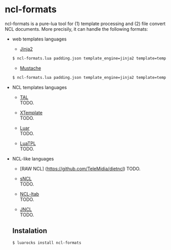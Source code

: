 # ncl-formats

ncl-formats is a pure-lua tool for (1) template processing and (2) file convert NCL documents.
More precisily, it can handle the following formats:

* web templates languages
  * [Jinja2](http://jinja.pocoo.org)  
  ```bash
  $ ncl-formats.lua padding.json template_engine=jinja2 template=template.j2 
  ```

  * [Mustache](https://mustache.github.io/)  
  ```bash
  $ ncl-formats.lua padding.json template_engine=jinja2 template=template.mustache
  ```

* NCL templates languages
  * [TAL](https://github.com/TeleMidia/tal-processor)    
  TODO. 
  
  * [XTemplate](https://github.com/joeldossantos/aXT)  
  TODO. 
  
  * [Luar](https://code.google.com/archive/p/luar-template-engine/)  
  TODO.
  
  * [LuaTPL](https://github.com/robertogerson/luatpl)  
  TODO.
  
* NCL-like languages
  * [RAW NCL] (https://github.com/TeleMidia/dietncl)
    TODO.
  
  * [sNCL](https://github.com/lucastercas/sncl)  
  TODO.
  
  * [NCL-ltab](http://www.telemidia.puc-rio.br/files/biblio/2018_09_dodsworth.pdf)  
  TODO.
  
  * [JNCL](http://www.midiacom.uff.br/~caleb/jns/)  
  TODO.
  
  
  ## Instalation
  
  
  ```bash
  $ luarocks install ncl-formats
  ```
